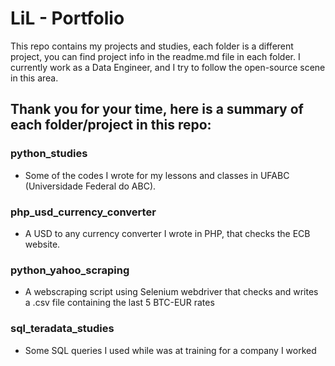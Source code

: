 # LiL - Portfolio

This repo contains my projects and studies, each folder is a different project, you can find project info in the readme.md file in each folder.
I currently work as a Data Engineer, and I try to follow the open-source scene in this area.

## Thank you for your time, here is a summary of each folder/project in this repo:
### python_studies
 - Some of the codes I wrote for my lessons and classes in UFABC (Universidade Federal do ABC).

### php_usd_currency_converter
  - A USD to any currency converter I wrote in PHP, that checks the ECB website.

### python_yahoo_scraping
  - A webscraping script using Selenium webdriver that checks and writes a .csv file containing the last 5 BTC-EUR rates

### sql_teradata_studies
  - Some SQL queries I used while was at training for a company I worked